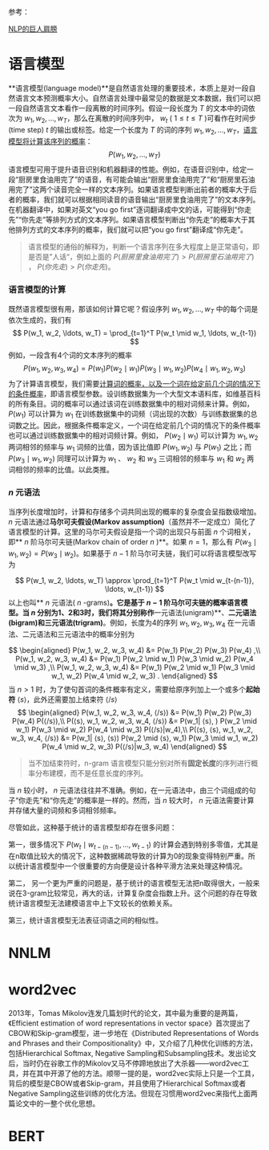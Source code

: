 参考：

[NLP的巨人肩膀](https://zhuanlan.zhihu.com/p/50443871)

# 语言模型

**语言模型(language model)**是自然语言处理的重要技术，本质上是对一段自然语言文本预测概率大小。自然语言处理中最常见的数据是文本数据，我们可以把一段自然语言文本看作一段离散的时间序列。假设一段长度为 $T$ 的文本中的词依次为 $w_1, w_2, \ldots, w_T$，那么在离散的时间序列中， $w_t$ ( $1 \leq t \leq T$ )可看作在时间步(time step) $t$ 的输出或标签。给定一个长度为 $T$ 的词的序列 $w_1, w_2, \ldots, w_T$，<u>语言模型将计算该序列的概率</u>：
$$
P(w_1, w_2, \ldots, w_T)
$$
语言模型可用于提升语音识别和机器翻译的性能。例如，在语音识别中，给定一段“厨房里食油用完了”的语音，有可能会输出“厨房里食油用完了”和“厨房里石油用完了”这两个读音完全一样的文本序列。如果语言模型判断出前者的概率大于后者的概率，我们就可以根据相同读音的语音输出“厨房里食油用完了”的文本序列。在机器翻译中，如果对英文“you go first”逐词翻译成中文的话，可能得到“你走先”“你先走”等排列方式的文本序列。如果语言模型判断出“你先走”的概率大于其他排列方式的文本序列的概率，我们就可以把“you go first”翻译成“你先走”。

> 语言模型的通俗的解释为，判断一个语言序列在多大程度上是正常语句，即是否是”人话“，例如上面的 $P(厨房里食油用完了)>P(厨房里石油用完了)$  $，$  $P(你先走)>P(你走先)$。

### 语言模型的计算

既然语言模型很有用，那该如何计算它呢？假设序列 $w_1, w_2, \ldots, w_T$ 中的每个词是依次生成的，我们有
$$
P(w_1, w_2, \ldots, w_T) = \prod_{t=1}^T P(w_t \mid w_1, \ldots, w_{t-1})
$$
例如，一段含有4个词的文本序列的概率
$$
P(w_1, w_2, w_3, w_4) = P(w_1) P(w_2 \mid w_1) P(w_3 \mid w_1, w_2) P(w_4 \mid w_1, w_2, w_3)
$$
为了计算语言模型，我们需要<u>计算词的概率，以及一个词在给定前几个词的情况下的条件概率</u>，即语言模型参数。设训练数据集为一个大型文本语料库，如维基百科的所有条目。词的概率可以通过该词在训练数据集中的相对词频来计算。例如， $P(w_1)$ 可以计算为 $w_1$ 在训练数据集中的词频（词出现的次数）与训练数据集的总词数之比。因此，根据条件概率定义，一个词在给定前几个词的情况下的条件概率也可以通过训练数据集中的相对词频计算。例如， $P(w_2 \mid w_1)$ 可以计算为 $w_1, w_2$ 两词相邻的频率与 $w_1$ 词频的比值，因为该比值即 $P(w_1, w_2)$ 与 $P(w_1)$ 之比；而 $P(w_3 \mid w_1, w_2)$ 同理可以计算为 $w_1$ 、 $w_2$ 和 $w_3$ 三词相邻的频率与 $w_1$ 和 $w_2$ 两词相邻的频率的比值。以此类推。

### $n$ 元语法

当序列长度增加时，计算和存储多个词共同出现的概率的复杂度会呈指数级增加。 $n$ 元语法通过**马尔可夫假设(Markov assumption)**（虽然并不一定成立）简化了语言模型的计算。这里的马尔可夫假设是指一个词的出现只与前面 $n$ 个词相关，即** $n$ 阶马尔可夫链(Markov chain of order $n$ )**。如果 $n=1$，那么有 $P(w_3 \mid w_1, w_2) = P(w_3 \mid w_2)$。如果基于 $n-1$ 阶马尔可夫链，我们可以将语言模型改写为

$$
P(w_1, w_2, \ldots, w_T) \approx \prod_{t=1}^T P(w_t \mid w_{t-(n-1)}, \ldots, w_{t-1})
$$
以上也叫** $n$ 元语法( $n$ -grams)**。它是基于 $n - 1$ 阶马尔可夫链的概率语言模型。当 $n$ 分别为1、2和3时，我们将其分别称作**一元语法(unigram)**、**二元语法(bigram)**和**三元语法(trigram)**。例如，长度为4的序列 $w_1, w_2, w_3, w_4$ 在一元语法、二元语法和三元语法中的概率分别为

$$
\begin{aligned} P(w_1, w_2, w_3, w_4) &= P(w_1) P(w_2) P(w_3) P(w_4) ,\\ P(w_1, w_2, w_3, w_4) &= P(w_1) P(w_2 \mid w_1) P(w_3 \mid w_2) P(w_4 \mid w_3) ,\\ P(w_1, w_2, w_3, w_4) &= P(w_1) P(w_2 \mid w_1) P(w_3 \mid w_1, w_2) P(w_4 \mid w_2, w_3) . \end{aligned}
$$
当 $n>1$ 时，为了使句首词的条件概率有定义，需要给原序列加上一个或多个**起始符** $⟨s⟩$，此外还需要加上结束符 $⟨/s⟩$ 
$$
\begin{aligned} P(w_1, w_2, w_3, w_4, ⟨/s⟩) &= P(w_1) P(w_2) P(w_3) P(w_4) P(⟨/s⟩),\\ P(⟨s⟩, w_1, w_2, w_3, w_4, ⟨/s⟩) &= P(w_1| ⟨s⟩, ) P(w_2 \mid w_1) P(w_3 \mid w_2) P(w_4 \mid w_3) P(⟨/s⟩|w_4),\\ P(⟨s⟩, ⟨s⟩, w_1, w_2, w_3, w_4, ⟨/s⟩) &= P(w_1| ⟨s⟩, ⟨s⟩) P(w_2 \mid ⟨s⟩, w_1) P(w_3 \mid w_1, w_2) P(w_4 \mid w_2, w_3) P(⟨/s⟩|w_3, w_4) \end{aligned}
$$

> 当不加结束符时，n-gram 语言模型只能分别对所有**固定长度**的序列进行概率分布建模，而不是任意长度的序列。

当 $n$ 较小时， $n$ 元语法往往并不准确。例如，在一元语法中，由三个词组成的句子“你走先”和“你先走”的概率是一样的。然而，当 $n$ 较大时， $n$ 元语法需要计算并存储大量的词频和多词相邻频率。

尽管如此，这种基于统计的语言模型却存在很多问题：

第一，很多情况下 $P(w_t \mid w_{t-(n-1)}, \ldots, w_{t-1})$ 的计算会遇到特别多零值，尤其是在n取值比较大的情况下，这种数据稀疏导致的计算为0的现象变得特别严重。所以统计语言模型中一个很重要的方向便是设计各种平滑方法来处理这种情况。

第二， 另一个更为严重的问题是，基于统计的语言模型无法把n取得很大，一般来说在3-gram比较常见，再大的话，计算复杂度会指数上升。这个问题的存在导致统计语言模型无法建模语言中上下文较长的依赖关系。

第三，统计语言模型无法表征词语之间的相似性。

# NNLM

# word2vec

2013年，Tomas Mikolov连发几篇划时代的论文，其中最为重要的是两篇，《Efficient estimation of word representations in vector space》首次提出了CBOW和Skip-gram模型，进一步地在《Distributed Representations of Words and Phrases and their Compositionality》中，又介绍了几种优化训练的方法，包括Hierarchical Softmax, Negative Sampling和Subsampling技术。发出论文后，当时仍在谷歌工作的Mikolov又马不停蹄地放出了大杀器——word2vec工具，并在其中开源了他的方法。顺带一提的是，word2vec实际上只是一个工具，背后的模型是CBOW或者Skip-gram，并且使用了Hierarchical Softmax或者Negative Sampling这些训练的优化方法。但现在习惯用word2vec来指代上面两篇论文中的一整个优化思想。

# BERT

